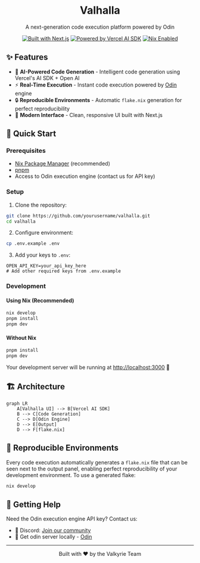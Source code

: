 <div align="center">

# Valhalla

A next-generation code execution platform powered by Odin 

[![Built with Next.js](https://img.shields.io/badge/Built%20with-Next.js-black?style=flat-square)](https://nextjs.org)
[![Powered by Vercel AI SDK](https://img.shields.io/badge/Powered%20by-Vercel%20AI%20SDK-black?style=flat-square)](https://sdk.vercel.ai/)
[![Nix Enabled](https://img.shields.io/badge/Nix-Enabled-blue?style=flat-square)](https://nixos.org)

</div>

## ✨ Features

- 🤖 **AI-Powered Code Generation** - Intelligent code generation using Vercel's AI SDK + Open AI
- ⚡ **Real-Time Execution** - Instant code execution powered by [Odin](https://odin.evnix.cloud) engine
- 🔒 **Reproducible Environments** - Automatic `flake.nix` generation for perfect reproducibility
- 🎯 **Modern Interface** - Clean, responsive UI built with Next.js

## 🚀 Quick Start

### Prerequisites

- [Nix Package Manager](https://nixos.org/download.html) (recommended)
- [pnpm](https://pnpm.io/installation)
- Access to Odin execution engine (contact us for API key)

### Setup

1. Clone the repository:
```bash
git clone https://github.com/yourusername/valhalla.git
cd valhalla
```

2. Configure environment:
```bash
cp .env.example .env
```

3. Add your keys to `.env`:
```env
OPEN_API_KEY=your_api_key_here
# Add other required keys from .env.example
```

### Development

#### Using Nix (Recommended)
```bash
nix develop
pnpm install
pnpm dev
```

#### Without Nix
```bash
pnpm install
pnpm dev
```

Your development server will be running at [http://localhost:3000](http://localhost:3000) 🎉

## 🏗️ Architecture

```mermaid
graph LR
    A[Valhalla UI] --> B[Vercel AI SDK]
    B --> C[Code Generation]
    C --> D[Odin Engine]
    D --> E[Output]
    D --> F[flake.nix]
```

## 🔧 Reproducible Environments

Every code execution automatically generates a `flake.nix` file that can be seen next to the output panel, enabling perfect reproducibility of your development environment. To use a generated flake:

```bash
nix develop 
```

## 🤝 Getting Help

Need the Odin execution engine API key? Contact us:
- 💬 Discord: [Join our community](https://discord.gg/9VMKq3rt5C)
- 🔧 Get odin server locally - [Odin](https://github.com/deepakdinesh1123/valkyrie)

<!-- ## 📜 License

MIT License - see [LICENSE](LICENSE) for details -->

---

<div align="center">
  
Built with ❤️ by the Valkyrie Team
<!-- 
[Documentation](docs) • [Contributing](CONTRIBUTING.md) • [Report Bug](issues) -->

</div>
